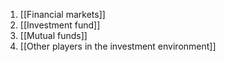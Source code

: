 1. [[Financial markets]]
2. [[Investment fund]]
3. [[Mutual funds]]
4. [[Other players in the investment environment]]
